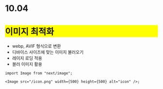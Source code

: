 # 10.04

# <div style="background-color: yellow;">이미지 최적화</div>

- webp, AVIF 형식으로 변환
- 디바이스 사이즈에 맞는 이미지 불러오기
- 레이지 로딩 적용
- 블러 이미지 활용

```tsx
import Image from "next/image";

<Image src="/icon.png" width={500} height={500} alt="icon" />;
```
